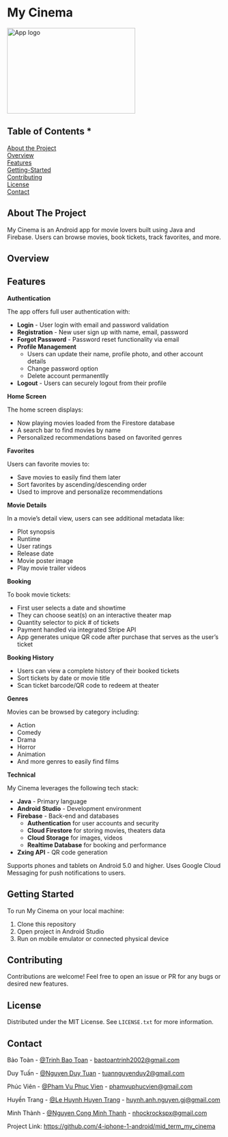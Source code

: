 <!DOCTYPE html>
<html>

<head>
  <meta charset="utf-8">
  <meta name="viewport" content="width=device-width, initial-scale=1.0">
  <title>Welcome file</title>
  <link rel="stylesheet" href="https://stackedit.io/style.css" />
</head>

<body class="stackedit">
  <div class="stackedit__html"><h1 id="my-cinema">My Cinema</h1>
<p><img src="https://i.ibb.co/k6GWXVM/370125421-2555136981316951-8906401763159225686-n.png" alt="App logo" width="300" height="200"></p>
<h2 id="table-of-contents-">Table of Contents *</h2>
<p><a href="#about-the-project">About the Project</a><br>
<a href="#overview">Overview</a><br>
<a href="#features">Features</a><br>
<a href="#getting-started">Getting-Started</a><br>
<a href="#contributing">Contributing</a><br>
<a href="#license">License</a><br>
<a href="#contact">Contact</a></p>
<h2 id="about-the-project">About The Project</h2>
<p>My Cinema is an Android app for movie lovers built using Java and Firebase. Users can browse movies, book tickets, track favorites, and more.</p>
<h2 id="overview">Overview</h2>
<h2 id="features">Features</h2>
<p><strong>Authentication</strong></p>
<p>The app offers full user authentication with:</p>
<ul>
<li><strong>Login</strong>  - User login with email and password validation</li>
<li><strong>Registration</strong>  - New user sign up with name, email, password</li>
<li><strong>Forgot Password</strong>  - Password reset functionality via email</li>
<li><strong>Profile Management</strong>
<ul>
<li>Users can update their name, profile photo, and other account details</li>
<li>Change password option</li>
<li>Delete account permanentlly</li>
</ul>
</li>
<li><strong>Logout</strong>  - Users can securely logout from their profile</li>
</ul>
<p><strong>Home Screen</strong></p>
<p>The home screen displays:</p>
<ul>
<li>Now playing movies loaded from the Firestore database</li>
<li>A search bar to find movies by name</li>
<li>Personalized recommendations based on favorited genres</li>
</ul>
<p><strong>Favorites</strong></p>
<p>Users can favorite movies to:</p>
<ul>
<li>Save movies to easily find them later</li>
<li>Sort favorites by ascending/descending order</li>
<li>Used to improve and personalize recommendations</li>
</ul>
<p><strong>Movie Details</strong></p>
<p>In a movie’s detail view, users can see additional metadata like:</p>
<ul>
<li>Plot synopsis</li>
<li>Runtime</li>
<li>User ratings</li>
<li>Release date</li>
<li>Movie poster image</li>
<li>Play movie trailer videos</li>
</ul>
<p><strong>Booking</strong></p>
<p>To book movie tickets:</p>
<ul>
<li>First user selects a date and showtime</li>
<li>They can choose seat(s) on an interactive theater map</li>
<li>Quantity selector to pick # of tickets</li>
<li>Payment handled via integrated Stripe API</li>
<li>App generates unique QR code after purchase that serves as the user’s ticket</li>
</ul>
<p><strong>Booking History</strong></p>
<ul>
<li>Users can view a complete history of their booked tickets</li>
<li>Sort tickets by date or movie title</li>
<li>Scan ticket barcode/QR code to redeem at theater</li>
</ul>
<p><strong>Genres</strong></p>
<p>Movies can be browsed by category including:</p>
<ul>
<li>Action</li>
<li>Comedy</li>
<li>Drama</li>
<li>Horror</li>
<li>Animation</li>
<li>And more genres to easily find films</li>
</ul>
<p><strong>Technical</strong></p>
<p>My Cinema leverages the following tech stack:</p>
<ul>
<li><strong>Java</strong>  - Primary language</li>
<li><strong>Android Studio</strong>  - Development environment</li>
<li><strong>Firebase</strong>  - Back-end and databases
<ul>
<li><strong>Authentication</strong>  for user accounts and security</li>
<li><strong>Cloud Firestore</strong>  for storing movies, theaters data</li>
<li><strong>Cloud Storage</strong>  for images, videos</li>
<li><strong>Realtime Database</strong>  for booking and performance</li>
</ul>
</li>
<li><strong>Zxing API</strong>  - QR code generation</li>
</ul>
<p>Supports phones and tablets on Android 5.0 and higher. Uses Google Cloud Messaging for push notifications to users.</p>
<h2 id="getting-started">Getting Started</h2>
<p>To run My Cinema on your local machine:</p>
<ol>
<li>Clone this repository</li>
<li>Open project in Android Studio</li>
<li>Run on mobile emulator or connected physical device</li>
</ol>
<h2 id="contributing">Contributing</h2>
<p>Contributions are welcome! Feel free to open an issue or PR for any bugs or desired new features.</p>
<h2 id="license">License</h2>
<p>Distributed under the MIT License. See <code>LICENSE.txt</code> for more information.</p>
<h2 id="contact">Contact</h2>
<p>Bảo Toàn - <a href="https://facebook.com/baotoan.trinh3">@Trinh Bao Toan</a> - <a href="mailto:baotoantrinh2002@gmail.com">baotoantrinh2002@gmail.com</a></p>
<p>Duy Tuấn - <a href="https://www.facebook.com/profile.php?id=100004737558512">@Nguyen Duy Tuan</a> - <a href="mailto:tuannguyenduy2@gmail.com">tuannguyenduy2@gmail.com</a></p>
<p>Phúc Viên - <a href="https://www.facebook.com/phamvu.phucvien">@Pham Vu Phuc Vien</a> - <a href="mailto:phamvuphucvien@gmail.com">phamvuphucvien@gmail.com</a></p>
<p>Huyền Trang - <a href="https://www.facebook.com/clara.nguyen.336">@Le Huynh Huyen Trang</a> - <a href="mailto:huynh.anh.nguyen.gj@gmail.com">huynh.anh.nguyen.gj@gmail.com</a></p>
<p>Minh Thành - <a href="https://www.facebook.com/astero1dz">@Nguyen Cong Minh Thanh</a> - <a href="mailto:nhockrockspx@gmail.com">nhockrockspx@gmail.com</a></p>
<p>Project Link: <a href="https://github.com/4-iphone-1-android/mid_term_my_cinema">https://github.com/4-iphone-1-android/mid_term_my_cinema</a></p>
</div>
</body>

</html>
